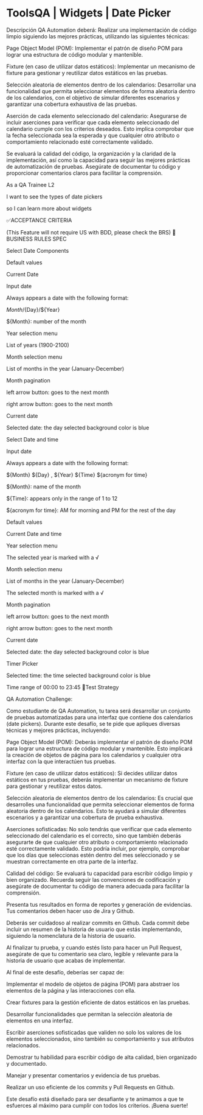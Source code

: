# ToolsQA | Widgets | Date Picker

Descripción
QA Automation deberá:
Realizar una implementación de código limpio siguiendo las mejores prácticas, utilizando las siguientes técnicas:

Page Object Model (POM): Implementar el patrón de diseño POM para lograr una estructura de código modular y mantenible.

Fixture (en caso de utilizar datos estáticos): Implementar un mecanismo de fixture para gestionar y reutilizar datos estáticos en las pruebas.

Selección aleatoria de elementos dentro de los calendarios: Desarrollar una funcionalidad que permita seleccionar elementos de forma aleatoria dentro de los calendarios, con el objetivo de simular diferentes escenarios y garantizar una cobertura exhaustiva de las pruebas.

Aserción de cada elemento seleccionado del calendario: Asegurarse de incluir aserciones para verificar que cada elemento seleccionado del calendario cumple con los criterios deseados. Esto implica comprobar que la fecha seleccionada sea la esperada y que cualquier otro atributo o comportamiento relacionado esté correctamente validado.

Se evaluará la calidad del código, la organización y la claridad de la implementación, así como la capacidad para seguir las mejores prácticas de automatización de pruebas. Asegúrate de documentar tu código y proporcionar comentarios claros para facilitar la comprensión.

As a QA Trainee L2

I want to see the types of date pickers

so I can learn more about widgets

✅ACCEPTANCE CRITERIA

(This Feature will not require US with BDD, please check the BRS)
🚩BUSINESS RULES SPEC

Select Date Components

Default values

Current Date

Input date

Always appears a date with the following format:

${Month}/${Day}/${Year}

${Month}: number of the month

Year selection menu

List of years (1900-2100)

Month selection menu

List of months in the year (January-December)

Month pagination

left arrow button: goes to the next month

right arrow button: goes to the next month

Current date

Selected date: the day selected  background color is blue

Select Date and time

Input date

Always appears a date with the following format:

${Month} ${Day} , ${Year} ${Time} ${acronym for time}

${Month}: name of the month

${Time}: appears only in the range of 1 to 12

${acronym for time}: AM for morning and PM for the rest of the day

Default values

Current Date and time

Year selection menu

The selected year is marked with a √

Month selection menu

List of months in the year (January-December)

The selected month is marked with a √

Month pagination

left arrow button: goes to the next month

right arrow button: goes to the next month

Current date

Selected date: the day selected  background color is blue

Timer Picker

Selected time: the time selected background color is blue

Time range of 00:00 to 23:45
🧪Test Strategy

QA Automation Challenge:

Como estudiante de QA Automation, tu tarea será desarrollar un conjunto de pruebas automatizadas para una interfaz que contiene dos calendarios (date pickers). Durante este desafío, se te pide que apliques diversas técnicas y mejores prácticas, incluyendo:

Page Object Model (POM): Deberás implementar el patrón de diseño POM para lograr una estructura de código modular y mantenible. Esto implicará la creación de objetos de página para los calendarios y cualquier otra interfaz con la que interactúen tus pruebas.

Fixture (en caso de utilizar datos estáticos): Si decides utilizar datos estáticos en tus pruebas, deberás implementar un mecanismo de fixture para gestionar y reutilizar estos datos.

Selección aleatoria de elementos dentro de los calendarios: Es crucial que desarrolles una funcionalidad que permita seleccionar elementos de forma aleatoria dentro de los calendarios. Esto te ayudará a simular diferentes escenarios y a garantizar una cobertura de prueba exhaustiva.

Aserciones sofisticadas: No solo tendrás que verificar que cada elemento seleccionado del calendario es el correcto, sino que también deberás asegurarte de que cualquier otro atributo o comportamiento relacionado esté correctamente validado. Esto podría incluir, por ejemplo, comprobar que los días que seleccionas estén dentro del mes seleccionado y se muestran correctamente en otra parte de la interfaz.

Calidad del código: Se evaluará tu capacidad para escribir código limpio y bien organizado. Recuerda seguir las convenciones de codificación y asegúrate de documentar tu código de manera adecuada para facilitar la comprensión.

Presenta tus resultados en forma de reportes y generación de evidencias. Tus comentarios deben hacer uso de Jira y Github.

Deberás ser cuidadoso al realizar commits en Github. Cada commit debe incluir un resumen de la historia de usuario que estás implementando, siguiendo la nomenclatura de la historia de usuario.

Al finalizar tu prueba, y cuando estés listo para hacer un Pull Request, asegúrate de que tu comentario sea claro, legible y relevante para la historia de usuario que acabas de implementar.

Al final de este desafío, deberías ser capaz de:

Implementar el modelo de objetos de página (POM) para abstraer los elementos de la página y las interacciones con ella.

Crear fixtures para la gestión eficiente de datos estáticos en las pruebas.

Desarrollar funcionalidades que permitan la selección aleatoria de elementos en una interfaz.

Escribir aserciones sofisticadas que validen no solo los valores de los elementos seleccionados, sino también su comportamiento y sus atributos relacionados.

Demostrar tu habilidad para escribir código de alta calidad, bien organizado y documentado.

Manejar y presentar comentarios y evidencia de tus pruebas.

Realizar un uso eficiente de los commits y Pull Requests en Github.

Este desafío está diseñado para ser desafiante y te animamos a que te esfuerces al máximo para cumplir con todos los criterios. ¡Buena suerte!
